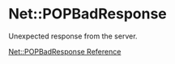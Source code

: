# Net::POPBadResponse

Unexpected response from the server.

[Net::POPBadResponse Reference](https://ruby-doc.org/stdlib-2.5.0/libdoc/net/pop/rdoc/Net/POPBadResponse.html)
